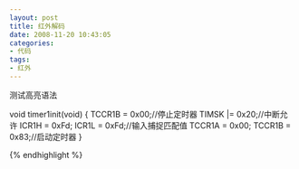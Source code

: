 ```yaml
---
layout: post
title: 红外解码
date: 2008-11-20 10:43:05
categories:
- 代码
tags:
- 红外
---
```


测试高亮语法

void timer1init(void)
{
    TCCR1B = 0x00;//停止定时器
    TIMSK |= 0x20;//中断允许
    ICR1H  = 0xFd;
    ICR1L  = 0xFd;//输入捕捉匹配值
    TCCR1A = 0x00;
    TCCR1B = 0x83;//启动定时器
}

{% endhighlight %}